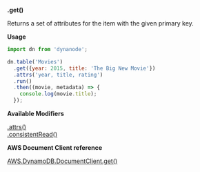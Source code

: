 **.get()**

Returns a set of attributes for the item with the given primary key.

**Usage**

```javascript
import dn from 'dynanode';

dn.table('Movies')
  .get({year: 2015, title: 'The Big New Movie'})
  .attrs('year, title, rating')
  .run()
  .then((movie, metadata) => {
    console.log(movie.title);
  });
```

**Available Modifiers**

[.attrs()](/modifiers/attrs.md) <br>
[.consistentRead()](/modifiers/consistentRead.md)

**AWS Document Client reference**

[AWS.DynamoDB.DocumentClient.get()](http://docs.aws.amazon.com/AWSJavaScriptSDK/latest/AWS/DynamoDB/DocumentClient.html#get-property)